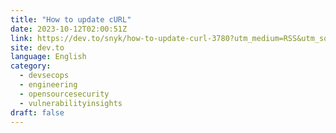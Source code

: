 ```yaml
---
title: "How to update cURL"
date: 2023-10-12T02:00:51Z
link: https://dev.to/snyk/how-to-update-curl-3780?utm_medium=RSS&utm_source=news.12bit.vn
site: dev.to
language: English
category:
  - devsecops
  - engineering
  - opensourcesecurity
  - vulnerabilityinsights
draft: false
---
```

